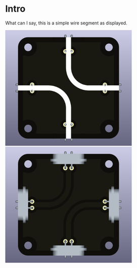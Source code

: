 # Intro  
What can I say, this is a simple wire segment as displayed.

<img src="wire-two-angles_blank_TOP.png" alt="Circuit Diagram" width="400"> <img src="wire-two-angles_blank_BOTTOM.png" alt="Circuit Diagram" width="400">
